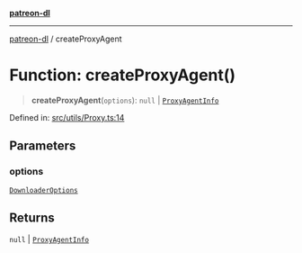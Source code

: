 [**patreon-dl**](../README.md)

***

[patreon-dl](../README.md) / createProxyAgent

# Function: createProxyAgent()

> **createProxyAgent**(`options`): `null` \| [`ProxyAgentInfo`](../interfaces/ProxyAgentInfo.md)

Defined in: [src/utils/Proxy.ts:14](https://github.com/patrickkfkan/patreon-dl/blob/4dbe5b7f9bc86c654049194392d94f0aeefc44c0/src/utils/Proxy.ts#L14)

## Parameters

### options

[`DownloaderOptions`](../interfaces/DownloaderOptions.md)

## Returns

`null` \| [`ProxyAgentInfo`](../interfaces/ProxyAgentInfo.md)
